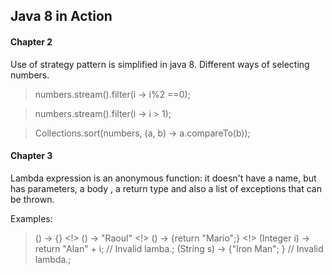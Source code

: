 ## Java 8 in Action

#### Chapter 2

Use of strategy pattern is simplified in java 8.
Different ways of selecting numbers.

> numbers.stream().filter(i -> i%2 ==0);

> numbers.stream().filter(i -> i > 1);


> Collections.sort(numbers, (a, b) -> a.compareTo(b));


#### Chapter 3

Lambda expression is an anonymous function: it doesn't have a name, but has parameters, a body , a return type and also a list of exceptions that can be thrown.

Examples:

> () -> {}  <!>
> () -> "Raoul" <!>
> () -> {return "Mario";} <!>
> (Integer i) -> return "Alan" + i; // Invalid lamba.; 
> (String s) -> {"Iron Man"; }   // Invalid lambda.;